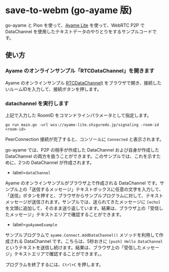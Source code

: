 # save-to-webm (go-ayame 版)

go-ayame と Pion を使って、[Ayame Lite](https://ayame-lite.shiguredo.jp/beta) を使って、WebRTC P2P で DataChannel を使用したテキストデータのやりとりをするサンプルコードです。

## 使い方

### Ayame のオンラインサンプル「RTCDataChannel」を開きます

Ayame のオンラインサンプル [RTCDataChannel)](https://openayame.github.io/ayame-web-sdk-samples/datachannel.html) をブラウザで開き、接続したいルームIDを入力して、接続ボタンを押します。

### datachannel を実行します

上記で入力した RoomID をコマンドラインパラメータとして指定します。

```console
go run main.go -url wss://ayame-lite.shiguredo.jp/signaling -room-id <room-id>
```

PeerConnection 接続が完了すると、コンソールに `Connected` と表示されます。

go-ayame では、P2P の相手が作成した DataChannel および自身が作成した DataChannel の両方を扱うことができます。このサンプルでは、これを示すために、2つの DataChannel が作成されます。

- label=`dataChannel`

Ayame のオンラインサンプルがブラウザ上で作成される DataChannel です。サンプル上の「送信するメッセージ」テキストボックスに任意の文字を入力して、「送信」ボタンを押すと、ブラウザからサンプルプログラムに対して、テキストメッセージが送信されます。サンプルでは、送られてきたメッセージに `[echo]` を文頭に追加して、そのまま送り返しています。結果は、ブラウザ上の「受信したメッセージ」テキストエリアで確認することができます。

- label=`goAyameExample`

サンプルプログラムで `ayame.Connect.AddDataChannel()` メソッドを利用して作成される DataChannel です。こちらは、5秒おきに `[push] Hello DataChannel` というテキストを送信し続けます。結果は、ブラウザ上の「受信したメッセージ」テキストエリアで確認することができます。。

プログラムを終了するには、`Ctrl+C` を押します。
